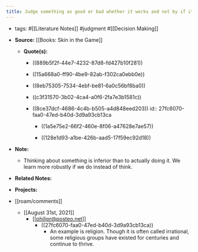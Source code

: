 ```yaml
---
title: Judge something as good or bad whether it works and not by if it makes sense
---
```


- tags: #[[Literature Notes]] #judgment #[[Decision Making]]

- **Source:** [[Books: Skin in the Game]]
	 - **Quote(s):**
		 - ((889b5f2f-44e7-4232-87d8-fd427b10f281))

		 - ((15a668a0-ff90-4be9-82ab-f302ca0ebb0e))

		 - ((8eb75305-7534-4ebf-be81-6a0c56bf8ba0))

		 - ((c3f31570-3b02-4ca4-a0f6-2fa7e3b1581c))

		 - ((8ce37dcf-4686-4c4b-b505-a4d848eed203))
id:: 27fc6070-faa0-47ed-b40d-3d9a93cb13ca
			 - ((1a5e75e2-66f2-460e-8f06-a47628e7ae57))

			 - ((128e1d93-a1be-426b-aad5-17f59ec92d18))

- **Note:**
	 - Thinking about something is inferior than to actually doing it. We learn more robustly if we do instead of think.

- **Related Notes:**

- **Projects:**

- [[roam/comments]]
	 - [[August 31st, 2021]]
		 - [[philipr@posteo.net]]
			 - ((27fc6070-faa0-47ed-b40d-3d9a93cb13ca))
				 - An example is religion. Though it is often called irrational, some religious groups have existed for centuries and continue to thrive.
